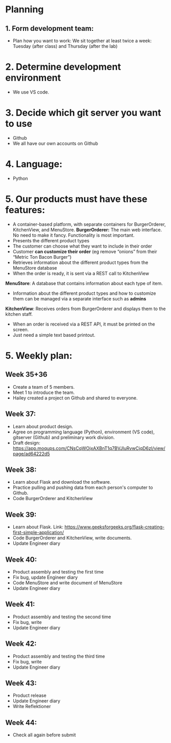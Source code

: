 # Planning
## 1. Form development team:
- Plan how you want to work: We sit together at least twice a week: Tuesday (after class) and Thursday (after the lab)

# 2. Determine development environment
- We use VS code.

# 3. Decide which git server you want to use
- Github
- We all have our own accounts on Github

# 4. Language:
- Python

# 5. Our products must have these features:
- A container-based platform, with separate containers for BurgerOrderer, KitchenView, and MenuStore.
**BurgerOrderer:** The main web interface. No need to make it fancy. Functionality is most important.
- Presents the different product types
- The customer can choose what they want to include in their order
- Customer **can customize their order** (eg remove “onions” from their “Metric Ton Bacon Burger”)
- Retrieves information about the different product types from the MenuStore database
- When the order is ready, it is sent via a REST call to KitchenView

**MenuStore**: A database that contains information about each type of item.
- Information about the different product types and how to customize them can be managed via a separate interface such as **admins**

**KitchenView**: Receives orders from BurgerOrderer and displays them to the kitchen staff.
- When an order is received via a REST API, it must be printed on the screen.
- Just need a simple text based printout.

# 5. Weekly plan:
## Week 35+36
- Create a team of 5 members.
- Meet 1 to introduce the team.
- Hailey created a project on Github and shared to everyone.

## Week 37:
- Learn about product design.
- Agree on programming language (Python), environment (VS code), gitserver (Github) and preliminary work division.
- Draft design:
  <https://app.moqups.com/CNsCqWOjxAXBnT1q7BVJIuRvwCjqD6zl/view/page/ad64222d5>
## Week 38:
- Learn about Flask and download the software.
- Practice pulling and pushing data from each person's computer to Github.
- Code BurgerOrderer and KitchenView

## Week 39:
- Learn about Flask. Link: <https://www.geeksforgeeks.org/flask-creating-first-simple-application/>
- Code BurgerOrderer and KitchenView, write documents.
- Update Engineer diary
## Week 40:
- Product assembly and testing the first time
- Fix bug, update Engineer diary
- Code MenuStore and write document of MenuStore
- Update Engineer diary
## Week 41:
- Product assembly and testing the second time
- Fix bug, write
- Update Engineer diary
## Week 42:
- Product assembly and testing the third time
- Fix bug, write
- Update Engineer diary
## Week 43:
- Product release
- Update Engineer diary
- Write Reflektioner
## Week 44:
- Check all again before submit
